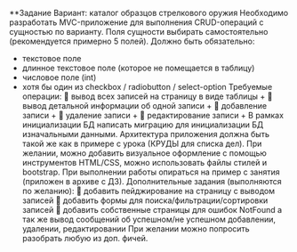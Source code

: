**Задание
Вариант: каталог образцов стрелкового оружия
Необходимо разработать MVC-приложение для выполнения CRUD-операций с сущностью по варианту. Поля сущности выбирать самостоятельно (рекомендуется примерно 5 полей). Должно быть обязательно:
- текстовое поле
- длинное текстовое поле (которое не помещается в таблицу)
- числовое поле (int)
- хотя бы один из checkbox / radiobutton / select-option
Требуемые операции:
	вывод всех записей на страницу в виде таблицы +
	вывод детальной информации об одной записи +
	добавление записи +
	удаление записи +
	редактирование записи +
В рамках инициализации БД написать миграцию для инициализации БД изначальными данными. 
Архитектура приложения должна быть такой же как в примере с урока (КРУДЫ для списка дел).
При желании, можно добавить визуальное оформление с помощью инструментов HTML/CSS, можно использовать файлы стилей и bootstrap.
При выполнении работы опираться на пример с занятия (приложен в архиве с ДЗ).
Дополнительные задания (выполняются по желанию):
	добавить пейджирование на страницу с выводом записей
	добавить формы для поиска/фильтрации/сортировки записей
	добавить собственные страницы для ошибок NotFound а так же вывод сообщений об успешном/не успешном добавлении, удалении, редактировании
При желании можно попросить разобрать любую из доп. фичей.
